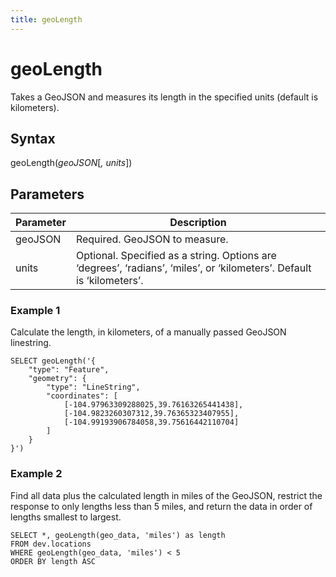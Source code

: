 ```yaml
---
title: geoLength
---
```


# geoLength
Takes a GeoJSON and measures its length in the specified units (default is kilometers).

## Syntax
geoLength(_geoJSON_[_, units_])

## Parameters
| Parameter	 | Description                                                                                                           |
|------------|-----------------------------------------------------------------------------------------------------------------------|
| geoJSON	   | Required. GeoJSON to measure.                                                                                         |
| units	     | Optional. Specified as a string. Options are ‘degrees’, ‘radians’, ‘miles’, or ‘kilometers’. Default is ‘kilometers’. |

### Example 1
Calculate the length, in kilometers, of a manually passed GeoJSON linestring.

```
SELECT geoLength('{
    "type": "Feature",
    "geometry": {
        "type": "LineString",
        "coordinates": [
            [-104.97963309288025,39.76163265441438],
            [-104.9823260307312,39.76365323407955],
            [-104.99193906784058,39.75616442110704]
        ]
    }
}')
```

### Example 2
Find all data plus the calculated length in miles of the GeoJSON, restrict the response to only lengths less than 5 miles, and return the data in order of lengths smallest to largest.

```
SELECT *, geoLength(geo_data, 'miles') as length
FROM dev.locations
WHERE geoLength(geo_data, 'miles') < 5
ORDER BY length ASC
```
